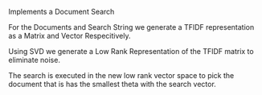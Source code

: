 Implements a Document Search

For the Documents and Search String we generate a TFIDF representation as a Matrix and Vector Respecitively.

Using SVD we generate a Low Rank Representation of the TFIDF matrix to eliminate noise.  

The search is executed in the new low rank vector space to pick the document that is has the smallest theta with the search vector.
